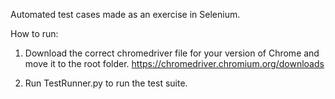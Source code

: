Automated test cases made as an exercise in Selenium.

How to run:

1. Download the correct chromedriver file for your version of Chrome and move it to the root folder.
https://chromedriver.chromium.org/downloads

2. Run TestRunner.py to run the test suite.
